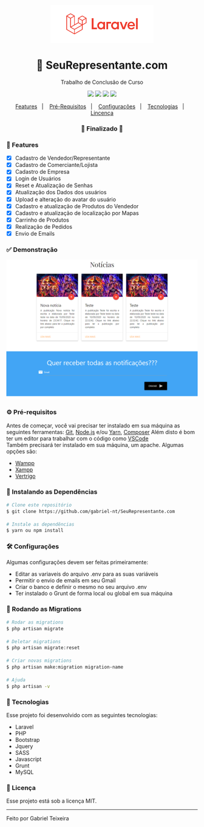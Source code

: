 <p align="center">
    <img src="https://github.com/Gabriel-Teixeira/Blog/blob/master/public/img/logo.svg" alt="logo.svg" height="100"/>
</p>
<h1 align="center">
    🚀 SeuRepresentante.com
</h1>
<p align="center">Trabalho de Conclusão de Curso</p>

<p align="center">
  <img src="https://img.shields.io/badge/laravel%20version-5.8.*-important"/>
  <img src="https://img.shields.io/badge/php%20version-7.1.3-informational" />
  <img src="https://img.shields.io/badge/last%20commit-september-yellow" />
  <img src="https://img.shields.io/badge/license-MIT-success"/>
</p>

<p align="center">
  <a href="#-features">Features</a>&nbsp;&nbsp;&nbsp;|&nbsp;&nbsp;&nbsp;
  <a href="#-pré-requisitos">Pré-Requisitos</a>&nbsp;&nbsp;&nbsp;|&nbsp;&nbsp;&nbsp;
  <a href="#-configurações">Configurações</a>&nbsp;&nbsp;&nbsp;|&nbsp;&nbsp;&nbsp;
  <a href="#-tecnologias">Tecnologias</a>&nbsp;&nbsp;&nbsp;|&nbsp;&nbsp;&nbsp;
  <a href="#-licença">Lincença</a>
</p>

<h3 align="center"> 
🚧  Finalizado  🚧
</h3>

### 📎 Features

- [x] Cadastro de Vendedor/Representante
- [x] Cadastro de Comerciante/Lojista
- [x] Cadastro de Empresa
- [x] Login de Usuários
- [x] Reset e Atualização de Senhas
- [x] Atualização dos Dados dos usuários
- [x] Upload e alteração do avatar do usuário
- [x] Cadastro e atualização de Produtos do Vendedor
- [x] Cadastro e atualização de localização por Mapas
- [x] Carrinho de Produtos 
- [x] Realização de Pedidos
- [x] Envio de Emails

### ✅ Demonstração
<img src="https://github.com/Gabriel-Teixeira/Blog/blob/master/public/img/news.PNG" alt="news" />

### ⚙ Pré-requisitos

Antes de começar, você vai precisar ter instalado em sua máquina as seguintes ferramentas:
[Git](https://git-scm.com), [Node.js](https://nodejs.org/en/) e/ou [Yarn](https://https://yarnpkg.com/), [Composer](https://getcomposer.org/)
Além disto é bom ter um editor para trabalhar com o código como [VSCode](https://code.visualstudio.com/)
<br/>
Também precisará ter instalado em sua máquina, um apache. Algumas opções são:

- [Wampp](https://sourceforge.net/projects/wampserver/)
- [Xampp](https://www.apachefriends.org/pt_br/index.html)
- [Vertrigo](https://www.vswamp.com/?lang=pt)

### 🎲 Instalando as Dependências 

```bash
# Clone este repositório
$ git clone https://github.com/gabriel-nt/SeuRepresentante.com

# Instale as dependências
$ yarn ou npm install

```

### 🛠 Configurações
Algumas configurações devem ser feitas primeiramente:

- Editar as variaveis do arquivo .env para as suas variáveis
- Permitir o envio de emails em seu Gmail
- Criar o banco e definir o mesmo no seu arquivo .env
- Ter instalado o Grunt de forma local ou global em sua máquina

### 📂 Rodando as Migrations

```bash
# Rodar as migrations
$ php artisan migrate

# Deletar migrations
$ php artisan migrate:reset

# Criar novas migrations
$ php artisan make:migration migration-name

# Ajuda
$ php artisan -v

```


### 🚀 Tecnologias

Esse projeto foi desenvolvido com as seguintes tecnologias:

- Laravel
- PHP
- Bootstrap
- Jquery
- SASS
- Javascript
- Grunt
- MySQL

### 📝 Licença

Esse projeto está sob a licença MIT.

<hr/>

Feito por Gabriel Teixeira
